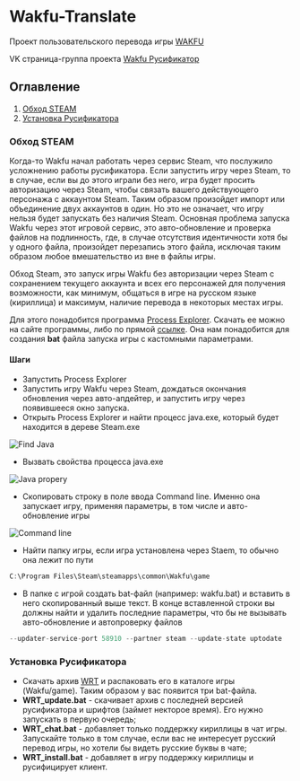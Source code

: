 # Wakfu-Translate
Проект пользовательского перевода игры [WAKFU](http://www.wakfu.com/en/mmorpg)

VK страница-группа проекта [Wakfu Русификатор](https://vk.com/club131505868)

## Оглавление
1.  [Обход STEAM](#nosteam)
2.  [Установка Русификатора](#rusifikator)

### <a name="nosteam"></a>Обход STEAM
Когда-то Wakfu начал работать через сервис Steam, что послужило усложнению работы русификатора. Если запустить игру через Steam, то в случае, если вы до этого играли без него, игра будет просить авторизацию через Steam, чтобы связать вашего действующего персонажа с аккаунтом Steam. Таким образом произойдет импорт или объединение двух аккаунтов в один. Но это не означает, что игру нельзя будет запускать без наличия Steam. Основная проблема запуска Wakfu через этот игровой сервис, это авто-обновление и проверка файлов на подлинность, где, в случае отсутствия идентичности хотя бы у одного файла, произойдет перезапись этого файла, исключая таким образом любое вмешательство из вне в файлы игры. 

Обход Steam, это запуск игры Wakfu без авторизации через Steam с сохранением текущего аккаунта и всех его персонажей для получения возможности, как минимум, общаться в игре на русском языке (кириллица) и максимум, наличие перевода в некоторых местах игры.

Для этого понадобится программа [Process Explorer](https://technet.microsoft.com/ru-ru/bb896653.aspx). Скачать ее можно на сайте программы, либо по прямой [ссылке](http://download.sysinternals.com/files/ProcessExplorer.zip). Она нам понадобится для создания **bat** файла запуска игры с кастомными параметрами.

#### Шаги
* Запустить Process Explorer
* Запустить игру Wakfu через Steam, дождаться окончания обновления через авто-апдейтер, и запустить игру через появившееся окно запуска.
* Открыть Process Explorer и найти процесс java.exe, который будет находится в дереве Steam.exe

![Find Java](https://github.com/Valianton/Wakfu-Translate/blob/master/Assets/img/find_java.png)

* Вызвать свойства процесса java.exe

![Java propery](https://github.com/Valianton/Wakfu-Translate/blob/master/Assets/img/java_property.png)

* Скопировать строку в поле ввода Command line. Именно она запускает игру, применяя параметры, в том числе и авто-обновление игры

![Command line](https://github.com/Valianton/Wakfu-Translate/blob/master/Assets/img/command_line.png)

* Найти папку игры, если игра установлена через Staem, то обычно она лежит по пути 
```javascript
С:\Program Files\Steam\steamapps\common\Wakfu\game
```

* В папке с игрой создать bat-файл (например: wakfu.bat) и вставить в него скопированный выше текст. В конце вставленной строки вы должны найти и удалить последние параметры, что бы не вызывать авто-обновление и автопроверку файлов
```javascript
--updater-service-port 58910 --partner steam --update-state uptodate
```

### <a name="rusifikator"></a>Установка Русификатора

* Скачать архив [WRT](https://github.com/Valianton/Wakfu-Translate/raw/master/Instruments/wrt.rar) и распаковать его в каталоге игры (Wakfu/game).  Таким образом у вас появится три bat-файла.
 * **WRT_update.bat** - скачивает архив с последней версией русификатора и шрифтов (займет некторое время). Его нужно запускать в первую очередь;
 * **WRT_chat.bat** - добавляет только поддержку кириллицы в чат игры. Запускайте только в том случае, если вас не интересует русский перевод игры, но хотели бы видеть русские буквы в чате;
 * **WRT_install.bat** - добавляет в игру поддержку кириллицы и русифицирует клиент.
